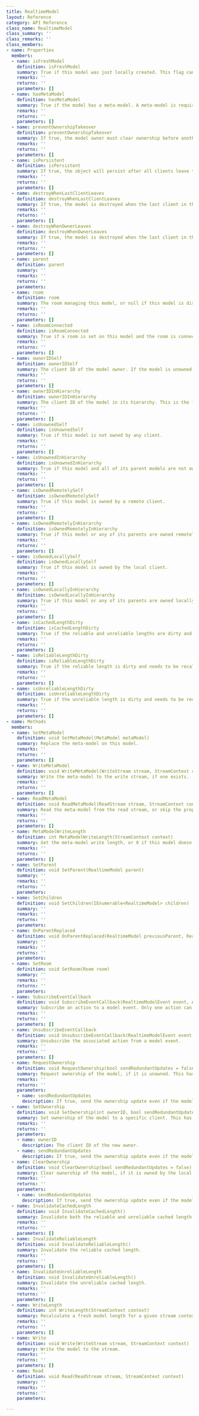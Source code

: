 ```yaml
---
title: RealtimeModel
layout: Reference
category: API Reference
class_name: RealtimeModel
class_summary: ''
class_remarks: ''
class_members:
- name: Properties
  members:
  - name: isFreshModel
    definition: isFreshModel
    summary: True if this model was just locally created. This flag can be used to apply component settings or initial  values to a newly instantiated model.
    remarks: ''
    returns: ''
    parameters: []
  - name: hasMetaModel
    definition: hasMetaModel
    summary: True if the model has a meta-model. A meta-model is required for a client to take ownership of a model. You  can add a meta-model to a custom model with the `createMetaModel` flag on the `RealtimeModel` attribute.
    remarks: ''
    returns: ''
    parameters: []
  - name: preventOwnershipTakeover
    definition: preventOwnershipTakeover
    summary: If true, the model owner must clear ownership before another client can request it.
    remarks: ''
    returns: ''
    parameters: []
  - name: isPersistent
    definition: isPersistent
    summary: If true, the object will persist after all clients leave the room.
    remarks: ''
    returns: ''
    parameters: []
  - name: destroyWhenLastClientLeaves
    definition: destroyWhenLastClientLeaves
    summary: If true, the model is destroyed when the last client in the room leaves.
    remarks: ''
    returns: ''
    parameters: []
  - name: destroyWhenOwnerLeaves
    definition: destroyWhenOwnerLeaves
    summary: If true, the model is destroyed when the last client in the room leaves.
    remarks: ''
    returns: ''
    parameters: []
  - name: parent
    definition: parent
    summary: ''
    remarks: ''
    returns: ''
    parameters: 
  - name: room
    definition: room
    summary: The room managing this model, or null if this model is disconnected.
    remarks: ''
    returns: ''
    parameters: []
  - name: isRoomConnected
    definition: isRoomConnected
    summary: True if a room is set on this model and the room is connected.
    remarks: ''
    returns: ''
    parameters: []
  - name: ownerIDSelf
    definition: ownerIDSelf
    summary: The client ID of the model owner. If the model is unowned, this returns -1.
    remarks: ''
    returns: ''
    parameters: []
  - name: ownerIDInHierarchy
    definition: ownerIDInHierarchy
    summary: The client ID of the model in its hierarchy. This is the furthest owned ancestor without owned ancestors.  If the model and all of its ancestors are unowned, this returns -1.
    remarks: ''
    returns: ''
    parameters: []
  - name: isUnownedSelf
    definition: isUnownedSelf
    summary: True if this model is not owned by any client.
    remarks: ''
    returns: ''
    parameters: []
  - name: isUnownedInHierarchy
    definition: isUnownedInHierarchy
    summary: True if this model and all of its parent models are not owned by any client.
    remarks: ''
    returns: ''
    parameters: []
  - name: isOwnedRemotelySelf
    definition: isOwnedRemotelySelf
    summary: True if this model is owned by a remote client.
    remarks: ''
    returns: ''
    parameters: []
  - name: isOwnedRemotelyInHierarchy
    definition: isOwnedRemotelyInHierarchy
    summary: True if this model or any of its parents are owned remotely.
    remarks: ''
    returns: ''
    parameters: []
  - name: isOwnedLocallySelf
    definition: isOwnedLocallySelf
    summary: True if this model is owned by the local client.
    remarks: ''
    returns: ''
    parameters: []
  - name: isOwnedLocallyInHierarchy
    definition: isOwnedLocallyInHierarchy
    summary: True if this model or any of its parents are owned locally.
    remarks: ''
    returns: ''
    parameters: []
  - name: isCachedLengthDirty
    definition: isCachedLengthDirty
    summary: True if the reliable and unreliable lengths are dirty and need to be recalculated.
    remarks: ''
    returns: ''
    parameters: []
  - name: isReliableLengthDirty
    definition: isReliableLengthDirty
    summary: True if the reliable length is dirty and needs to be recalculated.
    remarks: ''
    returns: ''
    parameters: []
  - name: isUnreliableLengthDirty
    definition: isUnreliableLengthDirty
    summary: True if the unreliable length is dirty and needs to be recalculated.
    remarks: ''
    returns: ''
    parameters: []
- name: Methods
  members:
  - name: SetMetaModel
    definition: void SetMetaModel(MetaModel metaModel)
    summary: Replace the meta-model on this model.
    remarks: ''
    returns: ''
    parameters: []
  - name: WriteMetaModel
    definition: void WriteMetaModel(WriteStream stream, StreamContext context)
    summary: Write the meta-model to the write stream, if one exists.
    remarks: ''
    returns: ''
    parameters: []
  - name: ReadMetaModel
    definition: void ReadMetaModel(ReadStream stream, StreamContext context)
    summary: Read the meta-model from the read stream, or skip the property if this model doesn't have a meta-model.
    remarks: ''
    returns: ''
    parameters: []
  - name: MetaModelWriteLength
    definition: int MetaModelWriteLength(StreamContext context)
    summary: Get the meta-model write length, or 0 if this model doesn't have a meta-model.
    remarks: ''
    returns: ''
    parameters: []
  - name: SetParent
    definition: void SetParent(RealtimeModel parent)
    summary: ''
    remarks: ''
    returns: ''
    parameters: 
  - name: SetChildren
    definition: void SetChildren(IEnumerable<RealtimeModel> children)
    summary: ''
    remarks: ''
    returns: ''
    parameters: 
  - name: OnParentReplaced
    definition: void OnParentReplaced(RealtimeModel previousParent, RealtimeModel currentParent)
    summary: ''
    remarks: ''
    returns: ''
    parameters: 
  - name: SetRoom
    definition: void SetRoom(Room room)
    summary: ''
    remarks: ''
    returns: ''
    parameters: 
  - name: SubscribeEventCallback
    definition: void SubscribeEventCallback(RealtimeModelEvent event, Action handler)
    summary: Subscribe an action to a model event. Only one action can be subscribed at a time; any multicasting  should happen in the callback. The best way to subscribe to callbacks is with a [RealtimeCallback] in  your model layout.
    remarks: ''
    returns: ''
    parameters: []
  - name: UnsubscribeEventCallback
    definition: void UnsubscribeEventCallback(RealtimeModelEvent event)
    summary: Unsubscribe the associated action from a model event.
    remarks: ''
    returns: ''
    parameters: []
  - name: RequestOwnership
    definition: void RequestOwnership(bool sendRedundantUpdates = false)
    summary: Request ownership of the model, if it is unowned. This has no effect if the model has no meta-model. This  will throw an exception if the model is not part of a connected room, as it requires the local clientID.
    remarks: ''
    returns: ''
    parameters:
    - name: sendRedundantUpdates
      description: If true, send the ownership update even if the model is already owned by the local client. This might send redundant updates but is useful if you expect contention. This does not circumvent the "Prevent Ownership Takeover" lifetime flag if it applies.
  - name: SetOwnership
    definition: void SetOwnership(int ownerID, bool sendRedundantUpdates = false)
    summary: Set ownership of the model to a specific client. This has no effect if the model has no meta-model.
    remarks: ''
    returns: ''
    parameters:
    - name: ownerID
      description: The client ID of the new owner.
    - name: sendRedundantUpdates
      description: If true, send the ownership update even if the model is already owned by the specified ownerID. This might send redundant updates but is useful if you expect contention. This does not circumvent the "Prevent Ownership Takeover" lifetime flag if it applies.
  - name: ClearOwnership
    definition: void ClearOwnership(bool sendRedundantUpdates = false)
    summary: Clear ownership of the model, if it is owned by the local client.
    remarks: ''
    returns: ''
    parameters:
    - name: sendRedundantUpdates
      description: If true, send the ownership update even if the model is already unowned. This might send redundant updates but is useful if you expect contention. This does not circumvent the "Prevent Ownership Takeover" lifetime flag if it applies.
  - name: InvalidateCachedLength
    definition: void InvalidateCachedLength()
    summary: Invalidate both the reliable and unreliable cached length.
    remarks: ''
    returns: ''
    parameters: []
  - name: InvalidateReliableLength
    definition: void InvalidateReliableLength()
    summary: Invalidate the reliable cached length.
    remarks: ''
    returns: ''
    parameters: []
  - name: InvalidateUnreliableLength
    definition: void InvalidateUnreliableLength()
    summary: Invalidate the unreliable cached length.
    remarks: ''
    returns: ''
    parameters: []
  - name: WriteLength
    definition: int WriteLength(StreamContext context)
    summary: Recalculate a fresh model length for a given stream context. The result will be cached for future writes.
    remarks: ''
    returns: ''
    parameters: []
  - name: Write
    definition: void Write(WriteStream stream, StreamContext context)
    summary: Write the model to the stream.
    remarks: ''
    returns: ''
    parameters: []
  - name: Read
    definition: void Read(ReadStream stream, StreamContext context)
    summary: ''
    remarks: ''
    returns: ''
    parameters: 

---
```

